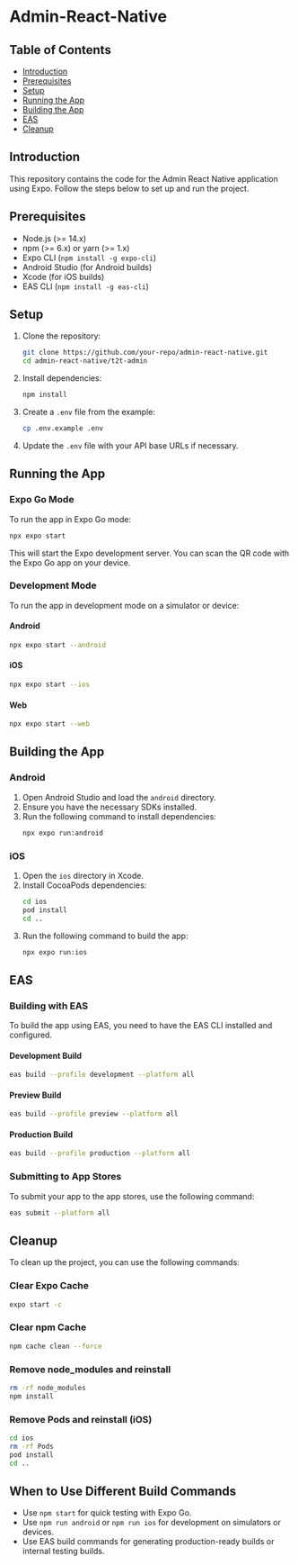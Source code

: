 # Admin-React-Native

## Table of Contents
- [Introduction](#introduction)
- [Prerequisites](#prerequisites)
- [Setup](#setup)
- [Running the App](#running-the-app)
- [Building the App](#building-the-app)
- [EAS](#eas)
- [Cleanup](#cleanup)

## Introduction
This repository contains the code for the Admin React Native application using Expo. Follow the steps below to set up and run the project.

## Prerequisites
- Node.js (>= 14.x)
- npm (>= 6.x) or yarn (>= 1.x)
- Expo CLI (`npm install -g expo-cli`)
- Android Studio (for Android builds)
- Xcode (for iOS builds)
- EAS CLI (`npm install -g eas-cli`)

## Setup
1. Clone the repository:
    ```bash
    git clone https://github.com/your-repo/admin-react-native.git
    cd admin-react-native/t2t-admin
    ```

2. Install dependencies:
    ```bash
    npm install
    ```

3. Create a `.env` file from the example:
    ```bash
    cp .env.example .env
    ```

4. Update the `.env` file with your API base URLs if necessary.

## Running the App
### Expo Go Mode
To run the app in Expo Go mode:
```bash
npx expo start
```
This will start the Expo development server. You can scan the QR code with the Expo Go app on your device.

### Development Mode
To run the app in development mode on a simulator or device:

#### Android
```bash
npx expo start --android
```

#### iOS
```bash
npx expo start --ios
```

#### Web
```bash
npx expo start --web
```

## Building the App
### Android
1. Open Android Studio and load the `android` directory.
2. Ensure you have the necessary SDKs installed.
3. Run the following command to install dependencies:
    ```bash
    npx expo run:android
    ```

### iOS
1. Open the `ios` directory in Xcode.
2. Install CocoaPods dependencies:
    ```bash
    cd ios
    pod install
    cd ..
    ```
3. Run the following command to build the app:
    ```bash
    npx expo run:ios
    ```

## EAS
### Building with EAS
To build the app using EAS, you need to have the EAS CLI installed and configured.

#### Development Build
```bash
eas build --profile development --platform all
```

#### Preview Build
```bash
eas build --profile preview --platform all
```

#### Production Build
```bash
eas build --profile production --platform all
```

### Submitting to App Stores
To submit your app to the app stores, use the following command:
```bash
eas submit --platform all
```

## Cleanup
To clean up the project, you can use the following commands:

### Clear Expo Cache
```bash
expo start -c
```

### Clear npm Cache
```bash
npm cache clean --force
```

### Remove node_modules and reinstall
```bash
rm -rf node_modules
npm install
```

### Remove Pods and reinstall (iOS)
```bash
cd ios
rm -rf Pods
pod install
cd ..
```

## When to Use Different Build Commands
- Use `npm start` for quick testing with Expo Go.
- Use `npm run android` or `npm run ios` for development on simulators or devices.
- Use EAS build commands for generating production-ready builds or internal testing builds.